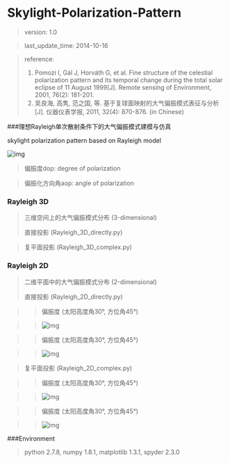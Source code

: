 Skylight-Polarization-Pattern
=============================
>version: 1.0

>last_update_time: 2014-10-16

>reference:
>
>1. Pomozi I, Gál J, Horváth G, et al. Fine structure of the celestial polarization pattern and its temporal change during the total solar eclipse of 11 August 1999\[J\]. Remote sensing of Environment, 2001, 76(2): 181-201.
>2. 吴良海, 高隽, 范之国, 等. 基于复球面映射的大气偏振模式表征与分析\[J\]. 仪器仪表学报, 2011, 32(4): 870-876. (in Chinese)

###理想Rayleigh单次散射条件下的大气偏振模式建模与仿真

skylight polarization pattern based on Rayleigh model

![img](https://github.com/ConanGit/gallery/blob/master/Skylight-Polarization-Pattern/img1.jpg)
>偏振度dop: degree of polarization

>偏振化方向角aop: angle of polarization

### Rayleigh 3D
>三维空间上的大气偏振模式分布 (3-dimensional)
>
>直接投影 (Rayleigh_3D_directly.py)

>复平面投影 (Rayleigh_3D_complex.py)

### Rayleigh 2D
>二维平面中的大气偏振模式分布 (2-dimensional)
>
>直接投影 (Rayleigh_2D_directly.py)

>>偏振度 (太阳高度角30°, 方位角45°)

>>![img](https://github.com/ConanGit/gallery/blob/master/Skylight-Polarization-Pattern/img2.png)

>>偏振度 (太阳高度角30°, 方位角45°)

>>![img](https://github.com/ConanGit/gallery/blob/master/Skylight-Polarization-Pattern/img3.png)

>复平面投影 (Rayleigh_2D_complex.py)

>>偏振度 (太阳高度角30°, 方位角45°)

>>![img](https://github.com/ConanGit/gallery/blob/master/Skylight-Polarization-Pattern/img4.png)

>>偏振度 (太阳高度角30°, 方位角45°)

>>![img](https://github.com/ConanGit/gallery/blob/master/Skylight-Polarization-Pattern/img5.png)

###Environment
>python 2.7.8, numpy 1.8.1, matplotlib 1.3.1, spyder 2.3.0

